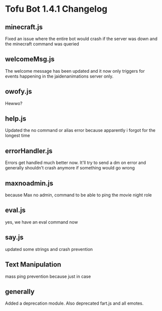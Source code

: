 # Tofu Bot 1.4.1 Changelog

## minecraft.js
Fixed an issue where the entire bot would crash if the server was down and the minecraft command was queried

## welcomeMsg.js
The welcome message has been updated and it now only triggers for events happening in the jaidenanimations server only.

## owofy.js
Hewwo?

## help.js
Updated the no command or alias error because apparently i forgot for the longest time

## errorHandler.js
Errors get handled much better now. It'll try to send a dm on error and generally shouldn't crash anymore if something would go wrong

## maxnoadmin.js
because Max no admin, command to be able to ping the movie night role

## eval.js
yes, we have an eval command now

## say.js
updated some strings and crash prevention

## Text Manipulation
mass ping prevention because just in case

## generally
Added a deprecation module. Also deprecated fart.js and all emotes.